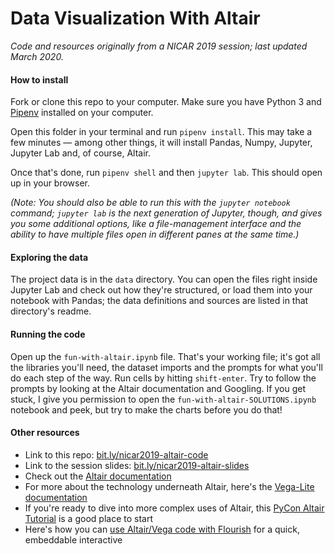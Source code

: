 # Data Visualization With Altair
*Code and resources originally from a NICAR 2019 session; last updated March 2020.*

#### How to install
Fork or clone this repo to your computer. Make sure you have Python 3 and [Pipenv](LINK) installed on your computer.

Open this folder in your terminal and run `pipenv install`. This may take a few minutes — among other things, it will install Pandas, Numpy, Jupyter, Jupyter Lab and, of course, Altair.

Once that's done, run `pipenv shell` and then `jupyter lab`. This should open up in your browser.

*(Note: You should also be able to run this with the `jupyter notebook` command; `jupyter lab` is the next generation of Jupyter, though, and gives you some additional options, like a file-management interface and the ability to have multiple files open in different panes at the same time.)*

#### Exploring the data
The project data is in the `data` directory. You can open the files right inside Jupyter Lab and check out how they're structured, or load them into your notebook with Pandas; the data definitions and sources are listed in that directory's readme.

#### Running the code
Open up the `fun-with-altair.ipynb` file. That's your working file; it's got all the libraries you'll need, the dataset imports and the prompts for what you'll do each step of the way. Run cells by hitting `shift-enter`. Try to follow the prompts by looking at the Altair documentation and Googling. If you get stuck, I give you permission to open the `fun-with-altair-SOLUTIONS.ipynb` notebook and peek, but try to make the charts before you do that!


#### Other resources
- Link to this repo: [bit.ly/nicar2019-altair-code](http://bit.ly/nicar2019-altair-code)
- Link to the session slides: [bit.ly/nicar2019-altair-slides](http://bit.ly/nicar2019-altair-slides)
- Check out the [Altair documentation](https://altair-viz.github.io/)
- For more about the technology underneath Altair, here's the [Vega-Lite documentation](https://vega.github.io/vega-lite/docs/)
- If you're ready to dive into more complex uses of Altair, this [PyCon Altair Tutorial](https://github.com/altair-viz/altair-tutorial/blob/master/notebooks/Index.ipynb) is a good place to start
- Here's how you can [use Altair/Vega code with Flourish](https://flourish.studio/2018/05/29/vega-lite-in-flourish/) for a quick, embeddable interactive